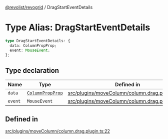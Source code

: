 [@revolist/revogrid](README.md) / DragStartEventDetails

# Type Alias: DragStartEventDetails

```ts
type DragStartEventDetails: {
  data: ColumnPropProp;
  event: MouseEvent;
};
```

## Type declaration

| Name | Type | Defined in |
| ------ | ------ | ------ |
| `data` | [`ColumnPropProp`](TypeAlias.ColumnPropProp.md) | [src/plugins/moveColumn/column.drag.plugin.ts:24](https://github.com/revolist/revogrid/blob/e3c4d102f429c82d34023490b300d210ef8d9573/src/plugins/moveColumn/column.drag.plugin.ts#L24) |
| `event` | `MouseEvent` | [src/plugins/moveColumn/column.drag.plugin.ts:23](https://github.com/revolist/revogrid/blob/e3c4d102f429c82d34023490b300d210ef8d9573/src/plugins/moveColumn/column.drag.plugin.ts#L23) |

## Defined in

[src/plugins/moveColumn/column.drag.plugin.ts:22](https://github.com/revolist/revogrid/blob/e3c4d102f429c82d34023490b300d210ef8d9573/src/plugins/moveColumn/column.drag.plugin.ts#L22)
